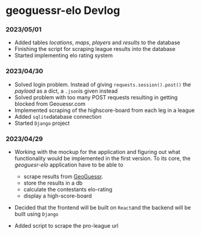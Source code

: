 # geoguessr-elo Devlog
### 2023/05/01
- Added tables *locations*, *maps*, *players* and *results* to the database
- Finishing the script for scraping league results into the database
- Started implementing elo rating system
### 2023/04/30
- Solved login problem. Instead of giving `requests.session().post()` the *payload* as a dict, a `.json`is given instead
- Solved problem with too many POST requests resulting in getting blocked from Geouessr.com
- Implemented scraping of the highscore-board from each leg in a league
- Added `sqlite`database connection
- Started `Django` project

### 2023/04/29
- Working with the mockup for the application and figuring out what functionality would be implemented in the first version. To its core, the *geoguesr-elo* application have to be able to
    - scrape results from [GeoGuessr](https://www.geoguessr.com/).
    - store the results in a db
    - calculate the contestants elo-rating
    - display a high-score-board

- Decided that the frontend will be built on `React`and the backend will be built using `Django`

- Added script to scrape the pro-league url